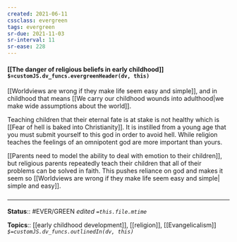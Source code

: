 ```yaml
---
created: 2021-06-11
cssclass: evergreen
tags: evergreen
sr-due: 2021-11-03
sr-interval: 11
sr-ease: 228
---
```


#### [[The danger of religious beliefs in early childhood]] `$=customJS.dv_funcs.evergreenHeader(dv, this)`

 [[Worldviews are wrong if they make life seem easy and simple]], and in childhood that means [[We carry our childhood wounds into adulthood|we make wide assumptions about the world]]. 

 Teaching children that their eternal fate is at stake is not healthy which is [[Fear of hell is baked into Christianity]]. It is instilled from a young age that you must submit yourself to this god in order to avoid hell. While religion teaches the feelings of an omnipotent god are more important than yours.
 
[[Parents need to model the ability to deal with emotion to their children]], but religious parents repeatedly teach their children that all of their problems can be solved in faith. This pushes reliance on god and makes it seem so [[Worldviews are wrong if they make life seem easy and simple| simple and easy]]. 

### <hr class="footnote"/>

**Status**:: #EVER/GREEN 
*edited `=this.file.mtime`*

**Topics**:: [[early childhood development]], [[religion]], [[Evangelicalism]]
*`$=customJS.dv_funcs.outlinedIn(dv, this)`*

